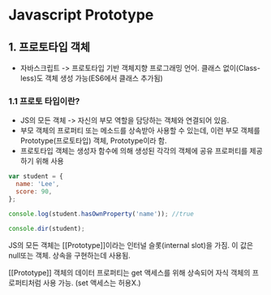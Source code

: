 # Javascript Prototype

## 1. 프로토타입 객체

- 자바스크립트 -> 프로토타입 기반 객체지향 프로그래밍 언어. 클래스 없이(Class-less)도 객체 생성 가능(ES6에서 클래스 추가됨)

### 1.1 프로토 타입이란?

- JS의 모든 객체 -> 자신의 부모 역할을 담당하는 객체와 연결되어 있음.
- 부모 객체의 프로퍼티 또는 메소드를 상속받아 사용할 수 있는데, 이런 부모 객체를 Prototype(프로토타입) 객체, Prototype이라 함.
- 프로토타입 객체는 생성자 함수에 의해 생성된 각각의 객체에 공유 프로퍼티를 제공하기 위해 사용

```javascript
var student = {
  name: 'Lee',
  score: 90,
};

console.log(student.hasOwnProperty('name')); //true

console.dir(student);
```

JS의 모든 객체는 [[Prototype]]이라는 인터널 슬롯(internal slot)을 가짐. 이 값은 null또는 객체. 상속을 구현하는데 사용됨.

[[Prototype]] 객체의 데이터 프로퍼티는 get 액세스를 위해 상속되어 자식 객체의 프로퍼티처럼 사용 가능. (set 액세스는 허용X.)
